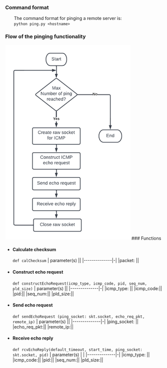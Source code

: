 ### Command format

&emsp;&emsp;The command format for pinging a remote server is:\
&emsp;&emsp;`python ping.py <hostname>`

### Flow of the pinging functionality
<img src="https://github.com/claudiatang/network_programming_python/blob/main/ping/img/ping_flow_chart.png"  width="400" height="auto">
### Functions

- #### Calculate checksum

  `def calChecksum`
  | parameter(s) ||
  |--------------|-|
  |packet: ||

- #### Construct echo request

  `def constructEchoRequest(icmp_type, icmp_code, pid, seq_num, pld_size)`
  | parameter(s) ||
  |--------------|-|
  |icmp_type: ||
  |icmp_code:||
  |pid:||
  |seq_num:||
  |pld_size:||

- #### Send echo request

  `def sendEchoRequest (ping_socket: skt.socket, echo_req_pkt, remote_ip)`
  | parameter(s) ||
  |--------------|-|
  |ping_socket: ||
  |echo_req_pkt:||
  |remote_ip:||

- #### Receive echo reply
  `def rcvEchoReply(default_timeout, start_time, ping_socket: skt.socket, pid)`
  | parameter(s) | |
  |--------------|-|
  |icmp_type: ||
  |icmp_code:||
  |pid:||
  |seq_num:||
  |pld_size:||
